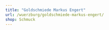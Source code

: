 ```yaml
---
title: "Goldschmiede Markus Engert"
url: /wuerzburg/goldschmiede-markus-engert/
shop: Schmuck
---
```

